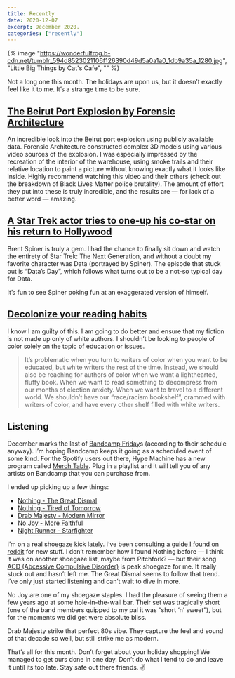 ```yaml
---
title: Recently
date: 2020-12-07
excerpt: December 2020.
categories: ["recently"]
---
```


{% image "https://wonderfulfrog.b-cdn.net/tumblr_594d8523021106f126390d49d5a0a1a0_1db9a35a_1280.jpg", "Little Big Things by Cat's Cafe", "" %}

Not a long one this month. The holidays are upon us, but it doesn’t exactly feel like it to me. It’s a strange time to be sure.

## [The Beirut Port Explosion by Forensic Architecture](https://forensic-architecture.org/investigation/beirut-port-explosion)

An incredible look into the Beirut port explosion using publicly available data. Forensic Architecture constructed complex 3D models using various video sources of the explosion. I was especially impressed by the recreation of the interior of the warehouse, using smoke trails and their relative location to paint a picture without knowing exactly what it looks like inside. Highly recommend watching this video and their others (check out the breakdown of Black Lives Matter police brutality). The amount of effort they put into these is truly incredible, and the results are — for lack of a better word — amazing.

## [A Star Trek actor tries to one-up his co-star on his return to Hollywood](https://www.youtube.com/watch?v=QmVwCcUQRjU)

Brent Spiner is truly a gem. I had the chance to finally sit down and watch the entirety of Star Trek: The Next Generation, and without a doubt my favorite character was Data (portrayed by Spiner). The episode that stuck out is “Data’s Day”, which follows what turns out to be a not-so typical day for Data.

It’s fun to see Spiner poking fun at an exaggerated version of himself.

## [Decolonize your reading habits](https://www.antiracismdaily.com/archives/decolonize-your-reading-habits-anti-racism-daily)

I know I am guilty of this. I am going to do better and ensure that my fiction is not made up only of white authors. I shouldn’t be looking to people of color solely on the topic of education or issues.

> It’s problematic when you turn to writers of color when you want to be educated, but white writers the rest of the time. Instead, we should also be reaching for authors of color when we want a lighthearted, fluffy book. When we want to read something to decompress from our months of election anxiety. When we want to travel to a different world. We shouldn’t have our “race/racism bookshelf”, crammed with writers of color, and have every other shelf filled with white writers.

## Listening

December marks the last of [Bandcamp Friday](https://isitbandcampfriday.com)s (according to their schedule anyway). I’m hoping Bandcamp keeps it going as a scheduled event of some kind. For the Spotify users out there, Hype Machine has a new program called [Merch Table](https://hypem.com/merch-table). Plug in a playlist and it will tell you of any artists on Bandcamp that you can purchase from.

I ended up picking up a few things:

- [Nothing - The Great Dismal](https://nothing.bandcamp.com/album/the-great-dismal)
- [Nothing - Tired of Tomorrow](https://nothing.bandcamp.com/album/tired-of-tomorrow-standard-version)
- [Drab Majesty - Modern Mirror](https://drabmajesty.bandcamp.com/album/modern-mirror)
- [No Joy - More Faithful](https://nojoy.bandcamp.com/album/more-faithful)
- [Night Runner - Starfighter](https://nightrunnermusic.bandcamp.com/album/starfighter)

I’m on a real shoegaze kick lately. I’ve been consulting [a guide I found on reddit](https://i.redd.it/rxrtulf0m5631.jpg) for new stuff. I don’t remember how I found Nothing before — I think it was on another shoegaze list, maybe from Pitchfork? — but their song [ACD (Abcessive Compulsive Disorder)](https://www.youtube.com/watch?v=Sx0PJx2_LZ8) is peak shoegaze for me. It really stuck out and hasn’t left me. The Great Dismal seems to follow that trend. I’ve only just started listening and can’t wait to dive in more.

No Joy are one of my shoegaze staples. I had the pleasure of seeing them a few years ago at some hole-in-the-wall bar. Their set was tragically short (one of the band members quipped to my pal it was “short ‘n’ sweet”), but for the moments we did get were absolute bliss.

Drab Majesty strike that perfect 80s vibe. They capture the feel and sound of that decade so well, but still strike me as modern.

That’s all for this month. Don’t forget about your holiday shopping! We managed to get ours done in one day. Don’t do what I tend to do and leave it until its too late. Stay safe out there friends. ✌️
